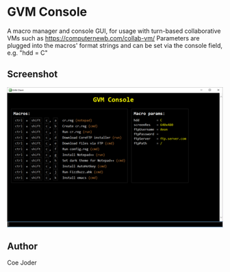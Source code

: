 # GVM Console
A macro manager and console GUI, for usage with turn-based collaborative VMs such as https://computernewb.com/collab-vm/
Parameters are plugged into the macros' format strings and can be set via the console field, e.g. "hdd = C"

## Screenshot
![Sample image](./screenshot.png "Screenshot")

## Author
Coe Joder
